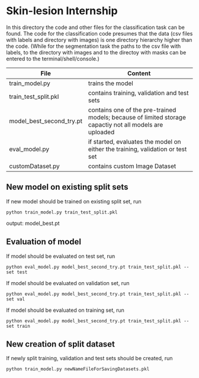 # Skin-lesion Internship 

In this directory the code and other files for the classification task can be found.
The code for the classification code presumes that the data (csv files with labels and directory with images) is one directory hierarchy higher than the code.
(While for the segmentation task the paths to the csv file with labels, to the directory with images and to the directoy with masks can be entered to the terminal/shell/console.)

| File          | Content       |
| ------------- |-------------|
| train_model.py      | trains the model |
| train_test_split.pkl      | contains training, validation and test sets     |
| model_best_second_try.pt | contains one of the pre-trained models; because of limited storage capactiy not all models are uploaded   |
| eval_model.py |   if started, evaluates the model on either the training, validation or test set  |
| customDataset.py |  contains custom Image Dataset   |

## New model on existing split sets
If new model should be trained on existing split set, run
```
python train_model.py train_test_split.pkl
```
output: model_best.pt


## Evaluation of model
If model should be evaluated on test set, run 
```
python eval_model.py model_best_second_try.pt train_test_split.pkl --set test
```
If model should be evaluated on validation set, run 
```
python eval_model.py model_best_second_try.pt train_test_split.pkl --set val
```
If model should be evaluated on training set, run 
```
python eval_model.py model_best_second_try.pt train_test_split.pkl --set train
```



## New creation of split dataset
If newly split training, validation and test sets should be created, run
```
python train_model.py newNameFileForSavingDatasets.pkl
```


